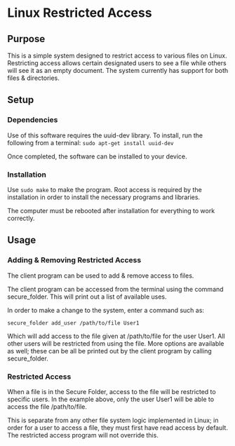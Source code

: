 # Linux Restricted Access

## Purpose
This is a simple system designed to restrict access to various files on Linux. Restricting access allows certain designated users to see a file while others will see it as an empty document. The system currently has support for both files & directories.

## Setup
### Dependencies
Use of this software requires the uuid-dev library. To install, run the following from a terminal:
```sudo apt-get install uuid-dev```

Once completed, the software can be installed to your device.

### Installation
Use ```sudo make``` to make the program. Root access is required by the installation in order to install the necessary programs and libraries.

The computer must be rebooted after installation for everything to work correctly.


## Usage
### Adding & Removing Restricted Access
The client program can be used to add & remove access to files.

The client program can be accessed from the terminal using the command secure_folder. This will print out a list of available uses.

In order to make a change to the system, enter a command such as:

```secure_folder add_user /path/to/file User1```

Which will add access to the file given at /path/to/file for the user User1. All other users will be restricted from using the file. More options are available as well; these can be all be printed out by the client program by calling secure_folder.

### Restricted Access
When a file is in the Secure Folder, access to the file will be restricted to specific users. In the example above, only the user User1 will be able to access the file /path/to/file.

This is separate from any other file system logic implemented in Linux; in order for a user to access a file, they must first have read access by default. The restricted access program will not override this.
